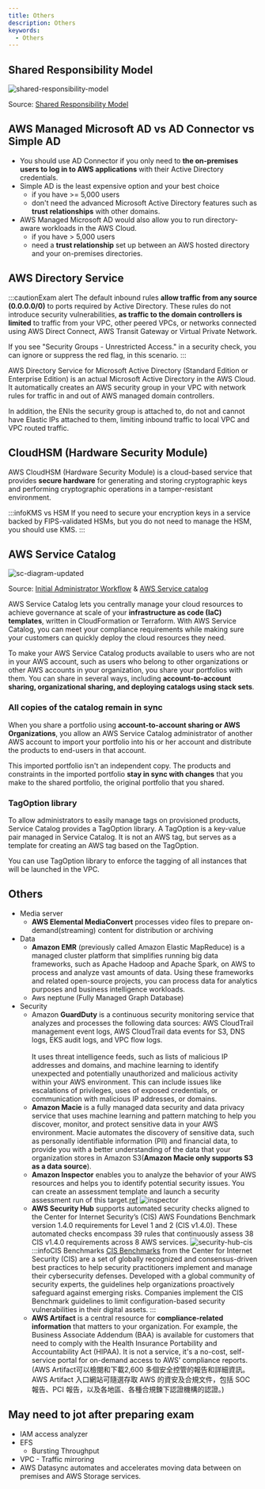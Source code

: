 ```yaml
---
title: Others
description: Others
keywords:
  - Others
---
```


## Shared Responsibility Model

![shared-responsibility-model](/img/aws/other/shared-responsibility-model.jpg)

Source: [Shared Responsibility Model](https://aws.amazon.com/compliance/shared-responsibility-model/)

## AWS Managed Microsoft AD vs AD Connector vs Simple AD

- You should use AD Connector if you only need to **the on-premises users to log in to AWS applications** with their Active Directory credentials.
- Simple AD is the least expensive option and your best choice 
  - if you have >= 5,000 users
  - don't need the advanced Microsoft Active Directory features such as **trust relationships** with other domains.
- AWS Managed Microsoft AD would also allow you to run directory-aware workloads in the AWS Cloud. 
  - if you have > 5,000 users 
  - need a **trust relationship** set up between an AWS hosted directory and your on-premises directories.

## AWS Directory Service

:::cautionExam alert
The default inbound rules **allow traffic from any source (0.0.0.0/0)** to ports required by Active Directory. These rules do not introduce security vulnerabilities, **as traffic to the domain controllers is limited** to traffic from your VPC, other peered VPCs, or networks connected using AWS Direct Connect, AWS Transit Gateway or Virtual Private Network. 

If you see "Security Groups - Unrestricted Access." in a security check, you can ignore or suppress the red flag, in this scenario.
:::

AWS Directory Service for Microsoft Active Directory (Standard Edition or Enterprise Edition) is an actual Microsoft Active Directory in the AWS Cloud. It automatically creates an AWS security group in your VPC with network rules for traffic in and out of AWS managed domain controllers. 

In addition, the ENIs the security group is attached to, do not and cannot have Elastic IPs attached to them, limiting inbound traffic to local VPC and VPC routed traffic.

## CloudHSM (Hardware Security Module)

AWS CloudHSM (Hardware Security Module) is a cloud-based service that provides **secure hardware** for generating and storing cryptographic keys and performing cryptographic operations in a tamper-resistant environment.

:::infoKMS vs HSM
If you need to secure your encryption keys in a service backed by FIPS-validated HSMs, but you do not need to manage the HSM, you should use KMS.
:::

##  AWS Service Catalog

![sc-diagram-updated](/img/aws/other/sc-diagram-updated.png)

Source: [Initial Administrator Workflow](https://docs.aws.amazon.com/servicecatalog/latest/adminguide/what-is_concepts.html) & [AWS Service catalog](https://aws.amazon.com/servicecatalog/)

AWS Service Catalog lets you centrally manage your cloud resources to achieve governance at scale of your **infrastructure as code (IaC) templates**, written in CloudFormation or Terraform. With AWS Service Catalog, you can meet your compliance requirements while making sure your customers can quickly deploy the cloud resources they need.

To make your AWS Service Catalog products available to users who are not in your AWS account, such as users who belong to other organizations or other AWS accounts in your organization, you share your portfolios with them. You can share in several ways, including **account-to-account sharing, organizational sharing, and deploying catalogs using stack sets**.

### All copies of the catalog remain in sync

When you share a portfolio using **account-to-account sharing or AWS Organizations**, you allow an AWS Service Catalog administrator of another AWS account to import your portfolio into his or her account and distribute the products to end-users in that account.

This imported portfolio isn't an independent copy. The products and constraints in the imported portfolio **stay in sync with changes** that you make to the shared portfolio, the original portfolio that you shared. 


### TagOption library

To allow administrators to easily manage tags on provisioned products, Service Catalog provides a TagOption library. A TagOption is a key-value pair managed in Service Catalog. It is not an AWS tag, but serves as a template for creating an AWS tag based on the TagOption.

You can use TagOption library to enforce the tagging of all instances that will be launched in the VPC.

## Others

- Media server
  - **AWS Elemental MediaConvert** processes video files to prepare on-demand(streaming) content for distribution or archiving
- Data
  - **Amazon EMR** (previously called Amazon Elastic MapReduce) is a managed cluster platform that simplifies running big data frameworks, such as Apache Hadoop and Apache Spark, on AWS to process and analyze vast amounts of data. Using these frameworks and related open-source projects, you can process data for analytics purposes and business intelligence workloads. 
  - Aws neptune (Fully Managed Graph Database)
- Security
  - Amazon **GuardDuty** is a continuous security monitoring service that analyzes and processes the following data sources: AWS CloudTrail management event logs, AWS CloudTrail data events for S3, DNS logs, EKS audit logs, and VPC flow logs. <br/><br/>
  It uses threat intelligence feeds, such as lists of malicious IP addresses and domains, and machine learning to identify unexpected and potentially unauthorized and malicious activity within your AWS environment. This can include issues like escalations of privileges, uses of exposed credentials, or communication with malicious IP addresses, or domains.
  - **Amazon Macie** is a fully managed data security and data privacy service that uses machine learning and pattern matching to help you discover, monitor, and protect sensitive data in your AWS environment. Macie automates the discovery of sensitive data, such as personally identifiable information (PII) and financial data, to provide you with a better understanding of the data that your organization stores in Amazon S3(**Amazon Macie only supports S3 as a data source**).
  - **Amazon Inspector** enables you to analyze the behavior of your AWS resources and helps you to identify potential security issues. You can create an assessment template and launch a security assessment run of this target.[ref](https://aws.amazon.com/blogs/aws/amazon-inspector-now-scans-aws-lambda-functions-for-vulnerabilities/)
  ![inspector](/img/aws/other/inspector.png) 
  - **AWS Security Hub** supports automated security checks aligned to the Center for Internet Security’s (CIS) AWS Foundations Benchmark version 1.4.0 requirements for Level 1 and 2 (CIS v1.4.0). These automated checks encompass 39 rules that continuously assess 38 CIS v1.4.0 requirements across 8 AWS services. 
  ![security-hub-cis](/img/aws/other/security-hub-cis.png) 
  :::infoCIS Benchmarks
  [CIS Benchmarks](https://www.cisecurity.org/cis-benchmarks/) from the Center for Internet Security (CIS) are a set of globally recognized and consensus-driven best practices to help security practitioners implement and manage their cybersecurity defenses. Developed with a global community of security experts, the guidelines help organizations proactively safeguard against emerging risks. Companies implement the CIS Benchmark guidelines to limit configuration-based security vulnerabilities in their digital assets.
  :::
  - **AWS Artifact** is a central resource for **compliance-related information** that matters to your organization. For example, the Business Associate Addendum (BAA) is available for customers that need to comply with the Health Insurance Portability and Accountability Act (HIPAA). It is not a service, it's a no-cost, self-service portal for on-demand access to AWS’ compliance reports. (AWS Artifact可以檢閱和下載2,600 多個安全控管的報告和詳細資訊。AWS Artifact 入口網站可隨選存取 AWS 的資安及合規文件，包括 SOC 報告、PCI 報告，以及各地區、各種合規鍊下認證機構的認證。)


## May need to jot after preparing exam

- IAM access analyzer
- EFS
  - Bursting Throughput
- VPC - Traffic mirroring
- AWS Datasync automates and accelerates moving data between on premises and AWS Storage services.